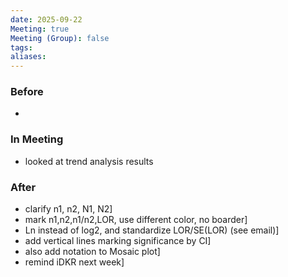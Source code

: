 ```yaml
---
date: 2025-09-22
Meeting: true
Meeting (Group): false
tags: 
aliases:
---
```


### Before
- 

### In Meeting
- looked at trend analysis results

### After
- clarify n1, n2, N1, N2]
- mark n1,n2,n1/n2,LOR, use different color, no boarder]
- Ln instead of log2, and standardize LOR/SE(LOR) (see email)]
- add vertical lines marking significance by CI]
- also add notation to Mosaic plot]
- remind iDKR next week]
